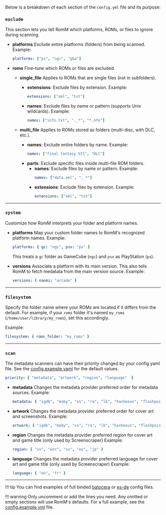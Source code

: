 <!-- trunk-ignore-all(markdownlint/MD033) -->
<!-- trunk-ignore-all(markdownlint/MD041) -->

Below is a breakdown of each section of the `config.yml` file and its purpose:

### `exclude`

This section lets you tell RomM which platforms, ROMs, or files to ignore during scanning.

- **platforms**
  Exclude entire platforms (folders) from being scanned.
  Example:

    ```yaml
    platforms: ["ps", "ngc", "gba"]
    ```

- **roms**
  Fine-tune which ROMs or files are excluded.

    - **single_file**
      Applies to ROMs that are single files (not in subfolders).

        - **extensions**: Exclude files by extension.
          Example:
            ```yaml
            extensions: ["xml", "txt"]
            ```
        - **names**: Exclude files by name or pattern (supports Unix wildcards).
          Example:
            ```yaml
            names: ["info.txt", "._*", "*.nfo"]
            ```

    - **multi_file**
      Applies to ROMs stored as folders (multi-disc, with DLC, etc.).
        - **names**: Exclude entire folders by name.
          Example:
            ```yaml
            names: ["final fantasy VII", "DLC"]
            ```
        - **parts**: Exclude specific files inside multi-file ROM folders.
            - **names**: Exclude files by name or pattern.
              Example:
                ```yaml
                names: ["data.xml", "._*"]
                ```
            - **extensions**: Exclude files by extension.
              Example:
                ```yaml
                extensions: ["xml", "txt"]
                ```

---

### `system`

Customize how RomM interprets your folder and platform names.

- **platforms**
  Map your custom folder names to RomM's recognized platform names.
  Example:

    ```yaml
    platforms: { gc: "ngc", psx: "ps" }
    ```

    This treats a `gc` folder as GameCube (`ngc`) and `psx` as PlayStation (`ps`).

- **versions**
  Associate a platform with its main version. This also tells RomM to fetch medatata from the main version source.
  Example:
    ```yaml
    versions: { naomi: "arcade" }
    ```

---

### `filesystem`

Specify the folder name where your ROMs are located if it differs from the default. For example, if your `roms` folder it's named `my_roms` (`/home/user/library/my_roms`), set this accordingly.

Example:

```yaml
filesystem: { roms_folder: "my_roms" }
```

---

### `scan`

The metadata scanners can have their priority changed by your config.yaml file. See the [config.example.yaml](https://github.com/rommapp/romm/blob/master/examples/config.example.yml) for the default values.

```yaml
priority: { "metadata", "artwork", "region", "language"  }
```

- **metadata**
  Changes the metadata provider preferred order for metadata sources.
  Example:

    ```yaml
    metadata: { "igdb", "moby", "ss", "ra", "lb", "hasheous", "flashpoint", "hltb" }
    ```

- **artwork**
  Changes the metadata provider preferred order for cover art and screenshots.
  Example:
    ```yaml
    artwork: { "igdb", "moby", "ss", "ra", "lb", "hasheous", "flashpoint", "hltb" }
    ```

- **region**
  Changes the metadata provider preferred region for cover art and game title (only used by Screenscraper)
  Example:
    ```yaml
    region: { "us", "wor", "ss", "eu", "jp" }
    ```

- **language**
  Changes the metadata provider preferred language for cover art and game title (only used by Screenscraper)
  Example:
    ```yaml
    language: { "en", "fr" }
    ```

---

<!-- prettier-ignore -->
!!! tip
  You can find examples of full binded <a href="https://github.com/rommapp/romm/blob/master/examples/config.batocera-retrobat.yml" target="_blank" rel="noopener noreferrer">batocera</a> or <a href="https://github.com/rommapp/romm/blob/master/examples/config.es-de.example.yml" target="_blank" rel="noopener noreferrer">es-de</a> config files.

<!-- prettier-ignore -->
!!! warning
  Only uncomment or add the lines you need. Any omitted or empty sections will use RomM's defaults.
For a full example, see the <a href="https://github.com/rommapp/romm/blob/master/examples/config.example.yml" target="_blank" rel="noopener noreferrer">config.example.yml</a> file.
